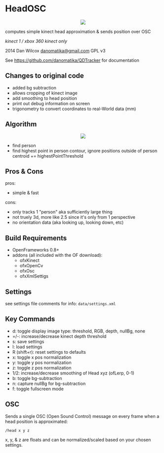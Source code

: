 HeadOSC
=======

<p align="center">
	<img src="https://raw.github.com/evsc/QDTracker/master/HeadOSC/screenshot.png"/>
</p>

computes simple kinect head approximation & sends position over OSC

*kinect 1 / xbox 360 kinect only*

2014 Dan Wilcox <danomatika@gmail.com> GPL v3

See <https://github.com/danomatika/QDTracker> for documentation



Changes to original code
-------------------------
* added bg subtraction
* allows cropping of kinect image
* add smoothing to head position
* print out debug information on screen
* trigonometry to convert coordinates to real-World data (mm)







Algorithm
---------

<p align="center">
	<img src="https://raw.github.com/evsc/QDTracker/master/HeadOSC/sketch.jpg"/>
</p>

* find person
* find highest point in person contour, ignore positions outside of person centroid += highestPointThreshold


Pros & Cons
-----------

pros:

* simple & fast

cons:

* only tracks 1 "person" aka sufficiently large thing
* not truely 3d, more like 2.5 since it's only from 1 perspective
* no orientation data (aka looking up, looking down, etc)

Build Requirements
------------------

* OpenFrameworks 0.8+
* addons (all included with the OF download):
  * ofxKinect 
  * ofxOpenCv
  * ofxOsc
  * ofxXmlSettigs

Settings
--------

see settings file comments for info: `data/settings.xml`

Key Commands
------------

* d: toggle display image type: threshold, RGB, depth, nullBg, none
* =/-: increase/decrease kinect depth threshold
* s: save settings
* l: load settings
* R (shift+r): reset settings to defaults
* x: toggle x pos normalization
* y: toggle y pos normalization
* z: toggle z pos normalization
* 1/2: increase/decrease smoothing of Head xyz (ofLerp, 0-1)
* b: toggle bg-subtraction
* n: capture nullBg for bg-subtraction
* f: toggle fullscreen mode



OSC
---

Sends a single OSC (Open Sound Control) message on every frame when a head position is approximated:

    /head x y z
    
x, y, & z are floats and can be normalized/scaled based on your chosen settings.
